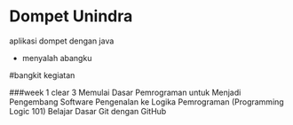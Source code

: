 # Dompet Unindra
aplikasi dompet dengan java
- menyalah abangku


#bangkit
kegiatan

###week 1 
clear 3 
Memulai Dasar Pemrograman untuk Menjadi Pengembang Software
Pengenalan ke Logika Pemrograman (Programming Logic 101)
Belajar Dasar Git dengan GitHub
